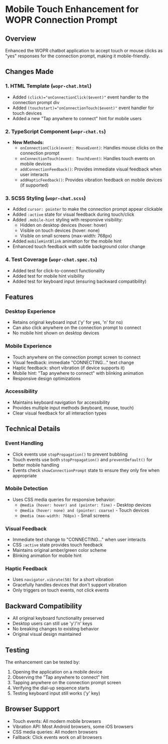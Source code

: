 # Mobile Touch Enhancement for WOPR Connection Prompt

## Overview
Enhanced the WOPR chatbot application to accept touch or mouse clicks as "yes" responses for the connection prompt, making it mobile-friendly.

## Changes Made

### 1. HTML Template (`wopr-chat.html`)
- Added `(click)="onConnectionClick($event)"` event handler to the connection prompt div
- Added `(touchstart)="onConnectionTouch($event)"` event handler for touch devices
- Added a new "Tap anywhere to connect" hint for mobile users

### 2. TypeScript Component (`wopr-chat.ts`)
- **New Methods:**
  - `onConnectionClick(event: MouseEvent)`: Handles mouse clicks on the connection prompt
  - `onConnectionTouch(event: TouchEvent)`: Handles touch events on mobile devices
  - `addConnectionFeedback()`: Provides immediate visual feedback when user interacts
  - `addHapticFeedback()`: Provides vibration feedback on mobile devices (if supported)

### 3. SCSS Styling (`wopr-chat.scss`)
- Added `cursor: pointer` to make the connection prompt appear clickable
- Added `:active` state for visual feedback during touch/click
- Added `.mobile-hint` styling with responsive visibility:
  - Hidden on desktop devices (hover: hover)
  - Visible on touch devices (hover: none)
  - Visible on small screens (max-width: 768px)
- Added `mobileHintBlink` animation for the mobile hint
- Enhanced touch feedback with subtle background color change

### 4. Test Coverage (`wopr-chat.spec.ts`)
- Added test for click-to-connect functionality
- Added test for mobile hint visibility
- Added test for keyboard input (ensuring backward compatibility)

## Features

### Desktop Experience
- Retains original keyboard input ('y' for yes, 'n' for no)
- Can also click anywhere on the connection prompt to connect
- No mobile hint shown on desktop devices

### Mobile Experience
- Touch anywhere on the connection prompt screen to connect
- Visual feedback: immediate "CONNECTING..." text change
- Haptic feedback: short vibration (if device supports it)
- Mobile hint: "Tap anywhere to connect" with blinking animation
- Responsive design optimizations

### Accessibility
- Maintains keyboard navigation for accessibility
- Provides multiple input methods (keyboard, mouse, touch)
- Clear visual feedback for all interaction types

## Technical Details

### Event Handling
- Click events use `stopPropagation()` to prevent bubbling
- Touch events use both `stopPropagation()` and `preventDefault()` for better mobile handling
- Events check `showConnectionPrompt` state to ensure they only fire when appropriate

### Mobile Detection
- Uses CSS media queries for responsive behavior:
  - `@media (hover: hover) and (pointer: fine)` - Desktop devices
  - `@media (hover: none) and (pointer: coarse)` - Touch devices
  - `@media (max-width: 768px)` - Small screens

### Visual Feedback
- Immediate text change to "CONNECTING..." when user interacts
- CSS `:active` state provides touch feedback
- Maintains original amber/green color scheme
- Blinking animation for mobile hint

### Haptic Feedback
- Uses `navigator.vibrate(50)` for a short vibration
- Gracefully handles devices that don't support vibration
- Only triggers on touch events, not click events

## Backward Compatibility
- All original keyboard functionality preserved
- Desktop users can still use 'y'/'n' keys
- No breaking changes to existing behavior
- Original visual design maintained

## Testing
The enhancement can be tested by:
1. Opening the application on a mobile device
2. Observing the "Tap anywhere to connect" hint
3. Tapping anywhere on the connection prompt screen
4. Verifying the dial-up sequence starts
5. Testing keyboard input still works ('y' key)

## Browser Support
- Touch events: All modern mobile browsers
- Vibration API: Most Android browsers, some iOS browsers
- CSS media queries: All modern browsers
- Fallback: Click events work on all browsers
